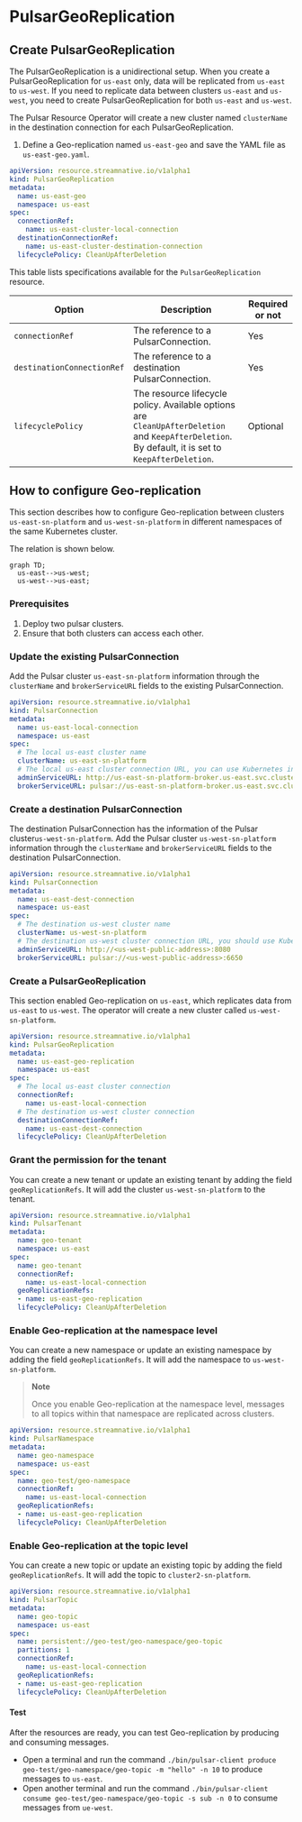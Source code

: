 # PulsarGeoReplication

## Create PulsarGeoReplication

The PulsarGeoReplication is a unidirectional setup. When you create a PulsarGeoReplication for `us-east` only, data will be replicated from `us-east` to `us-west`. If you need to replicate data between clusters `us-east` and `us-west`, you need to create PulsarGeoReplication for both `us-east` and `us-west`.


The Pulsar Resource Operator will create a new cluster named `clusterName` in the destination connection for each PulsarGeoReplication.


1. Define a Geo-replication named `us-east-geo` and save the YAML file as `us-east-geo.yaml`. 

```yaml
apiVersion: resource.streamnative.io/v1alpha1
kind: PulsarGeoReplication
metadata:
  name: us-east-geo
  namespace: us-east
spec:
  connectionRef:
    name: us-east-cluster-local-connection
  destinationConnectionRef:
    name: us-east-cluster-destination-connection
  lifecyclePolicy: CleanUpAfterDeletion
```

This table lists specifications available for the `PulsarGeoReplication ` resource.

| Option | Description | Required or not |
| ---| --- |--- |
| `connectionRef` | The reference to a PulsarConnection. | Yes |
| `destinationConnectionRef` | The reference to a destination PulsarConnection. | Yes |
| `lifecyclePolicy` | The resource lifecycle policy. Available options are `CleanUpAfterDeletion` and `KeepAfterDeletion`. By default, it is set to `KeepAfterDeletion`. | Optional |


## How to configure Geo-replication

This section describes how to configure Geo-replication between clusters `us-east-sn-platform` and `us-west-sn-platform` in different namespaces of the same Kubernetes cluster.

The relation is shown below.
```mermaid
graph TD;
  us-east-->us-west;
  us-west-->us-east;
```

### Prerequisites
1. Deploy two pulsar clusters.
2. Ensure that both clusters can access each other.

### Update the existing PulsarConnection
Add the Pulsar cluster `us-east-sn-platform` information through the `clusterName` and `brokerServiceURL` fields to the existing PulsarConnection.

```yaml
apiVersion: resource.streamnative.io/v1alpha1
kind: PulsarConnection
metadata:
  name: us-east-local-connection
  namespace: us-east
spec:
  # The local us-east cluster name
  clusterName: us-east-sn-platform
  # The local us-east cluster connection URL, you can use Kubernetes internal DNS.  
  adminServiceURL: http://us-east-sn-platform-broker.us-east.svc.cluster.local:8080
  brokerServiceURL: pulsar://us-east-sn-platform-broker.us-east.svc.cluster.local:6650
```

### Create a destination PulsarConnection
The destination PulsarConnection has the information of the Pulsar cluster`us-west-sn-platform`.
Add the Pulsar cluster `us-west-sn-platform` information through the `clusterName` and `brokerServiceURL` fields to the destination PulsarConnection.

```yaml
apiVersion: resource.streamnative.io/v1alpha1
kind: PulsarConnection
metadata:
  name: us-east-dest-connection
  namespace: us-east
spec:
  # The destination us-west cluster name
  clusterName: us-west-sn-platform
  # The destination us-west cluster connection URL, you should use Kubernetes external LB address.
  adminServiceURL: http://<us-west-public-address>:8080
  brokerServiceURL: pulsar://<us-west-public-address>:6650
```

### Create a PulsarGeoReplication
This section enabled Geo-replication on `us-east`, which replicates data from `us-east` to `us-west`. The operator will create a new cluster called `us-west-sn-platform`.

```yaml
apiVersion: resource.streamnative.io/v1alpha1
kind: PulsarGeoReplication
metadata:
  name: us-east-geo-replication
  namespace: us-east
spec:
  # The local us-east cluster connection
  connectionRef:
    name: us-east-local-connection
  # The destination us-west cluster connection
  destinationConnectionRef:
    name: us-east-dest-connection
  lifecyclePolicy: CleanUpAfterDeletion
```

### Grant the permission for the tenant

You can create a new tenant or update an existing tenant by adding the field `geoReplicationRefs`. It will add the cluster `us-west-sn-platform` to the tenant.

```yaml
apiVersion: resource.streamnative.io/v1alpha1
kind: PulsarTenant
metadata:
  name: geo-tenant
  namespace: us-east
spec:
  name: geo-tenant
  connectionRef:
    name: us-east-local-connection
  geoReplicationRefs:
  - name: us-east-geo-replication
  lifecyclePolicy: CleanUpAfterDeletion
```

### Enable Geo-replication at the namespace level

You can create a new namespace or update an existing namespace by adding the field `geoReplicationRefs`. It will add the namespace to `us-west-sn-platform`.

> **Note**
>
> Once you enable Geo-replication at the namespace level, messages to all topics within that namespace are replicated across clusters.

```yaml
apiVersion: resource.streamnative.io/v1alpha1
kind: PulsarNamespace
metadata:
  name: geo-namespace
  namespace: us-east
spec:
  name: geo-test/geo-namespace
  connectionRef:
    name: us-east-local-connection
  geoReplicationRefs:
  - name: us-east-geo-replication
  lifecyclePolicy: CleanUpAfterDeletion
```

### Enable Geo-replication at the topic level

You can create a new topic or update an existing topic by adding the field `geoReplicationRefs`. It will add the topic to `cluster2-sn-platform`.

```yaml
apiVersion: resource.streamnative.io/v1alpha1
kind: PulsarTopic
metadata:
  name: geo-topic
  namespace: us-east
spec:
  name: persistent://geo-test/geo-namespace/geo-topic
  partitions: 1
  connectionRef:
    name: us-east-local-connection
  geoReplicationRefs:
  - name: us-east-geo-replication
  lifecyclePolicy: CleanUpAfterDeletion
```

#### Test

After the resources are ready, you can test Geo-replication by producing and consuming messages.
- Open a terminal and run the command `./bin/pulsar-client produce geo-test/geo-namespace/geo-topic -m "hello" -n 10` to produce messages to `us-east`.
- Open another terminal and run the command `./bin/pulsar-client consume geo-test/geo-namespace/geo-topic -s sub -n 0` to consume messages from `ue-west`.